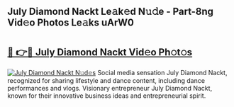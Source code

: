## July Diamond Nackt Le𝚊k𝚎d N𝚞𝚍e - Part-8ng Vid𝚎o Photos Le𝚊ks uArW0

# <h2><a href="http://fb5h7b.evod.top/?m=July+Diamond+Nackt">🔗 👉🔴 July Diamond Nackt Vid𝚎o Ph𝚘t𝚘s</a></h2>

[![July Diamond Nackt N𝚞d𝚎s](https://i.imgur.com/8V9OHl7.gif)](http://fb5h7b.evod.top/?m=July+Diamond+Nackt)
Social media sensation July Diamond Nackt, recognized for sharing lifestyle and dance content, including dance performances and vlogs. Visionary entrepreneur July Diamond Nackt, known for their innovative business ideas and entrepreneurial spirit. 
